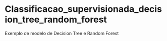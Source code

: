 # Classificacao_supervisionada_decision_tree_random_forest
Exemplo de modelo de Decision Tree e Random Forest

